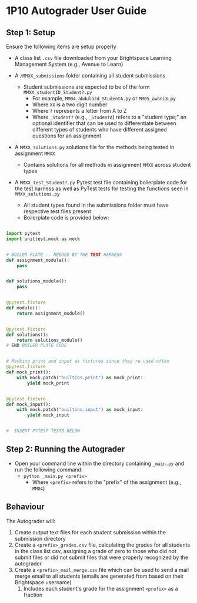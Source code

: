 # 1P10 Autograder User Guide

## Step 1: Setup

Ensure the following items are setup properly

- A class list `.csv` file downloaded from your Brightspace Learning Management System (e.g., Avenue to Learn)

- A `/MMXX_submissions` folder containing all student submissions
  - Student submissions are expected to be of the form `MMXX_studentID_Student?.py` 
    - For example, `MM04_abdulazd_StudentA.py` or `MM05_awani3.py`
    - Where `XX` is a two digit number
    - Where `?` represents a letter from A to Z
    - Where `_Student?` (e.g., `_StudentA`) refers to a "student type;" an optional identifier that can be used to differentiate between different types of students who have different assigned questions for an assignment
- A `MMXX_solutions.py` solutions file for the methods being tested in assignment `MMXX`
  - Contains solutions for all methods in assignment `MMXX` across student types
- A `MMXX_test_Student?.py` Pytest test file containing boilerplate code for the test harness as well as PyTest tests for testing the functions seen in `MMXX_solutions.py`
  - All student types found in the submissions folder must have respective test files present
  - Boilerplate code is provided below:

```python

import pytest
import unittest.mock as mock


# BOILER PLATE -- NEEDED BY THE TEST HARNESS
def assignment_module():
    pass


def solutions_module():
    pass


@pytest.fixture
def module():
    return assignment_module()


@pytest.fixture
def solutions():
    return solutions_module()
# END BOILER PLATE CODE


# Mocking print and input as fixtures since they're used often
@pytest.fixture
def mock_print():
    with mock.patch("builtins.print") as mock_print:
        yield mock_print


@pytest.fixture
def mock_input():
    with mock.patch("builtins.input") as mock_input:
        yield mock_input


#  INSERT PYTEST TESTS BELOW
```

## Step 2: Running the Autograder

- Open your command line within the directory containing `_main.py` and run the following command:
  - `python _main.py <prefix>`
    - Where `<prefix>` refers to the "prefix" of the assignment (e.g., `MM04`)

## Behaviour

The Autograder will:

1. Create output text files for each student submission within the submission directory
2. Create a `<prefix>_grades.csv` file, calculating the grades for all students in the class list csv, assigning a grade of zero to those who did not submit files or did not submit files that were properly recognized by the autograder
3. Create a `<prefix>_mail_merge.csv` file which can be used to send a mail merge email to all students (emails are generated from based on their Brightspace username) 
   1. Includes each student's grade for the assignment `<prefix>` as a fraction 
